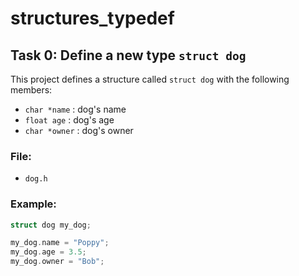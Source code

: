 # structures_typedef

## Task 0: Define a new type `struct dog`

This project defines a structure called `struct dog` with the following members:
- `char *name` : dog's name
- `float age` : dog's age
- `char *owner` : dog's owner

### File:
- `dog.h`

### Example:
```c
struct dog my_dog;

my_dog.name = "Poppy";
my_dog.age = 3.5;
my_dog.owner = "Bob";
